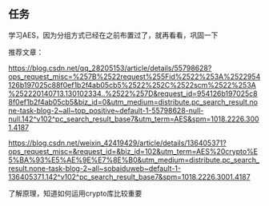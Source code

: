 ## 任务

学习AES，因为分组方式已经在之前布置过了，就再看看，巩固一下

推荐文章：

https://blog.csdn.net/qq_28205153/article/details/55798628?ops_request_misc=%257B%2522request%255Fid%2522%253A%2522954126b197025c88f0ef1b2f4ab05cb5%2522%252C%2522scm%2522%253A%252220140713.130102334..%2522%257D&request_id=954126b197025c88f0ef1b2f4ab05cb5&biz_id=0&utm_medium=distribute.pc_search_result.none-task-blog-2~all~top_positive~default-1-55798628-null-null.142^v102^pc_search_result_base7&utm_term=AES&spm=1018.2226.3001.4187

https://blog.csdn.net/weixin_42419429/article/details/136405371?ops_request_misc=&request_id=&biz_id=102&utm_term=AES%20crypto%E5%BA%93%E5%AE%9E%E7%8E%B0&utm_medium=distribute.pc_search_result.none-task-blog-2~all~sobaiduweb~default-1-136405371.142^v102^pc_search_result_base7&spm=1018.2226.3001.4187

了解原理，知道如何运用crypto库比较重要
